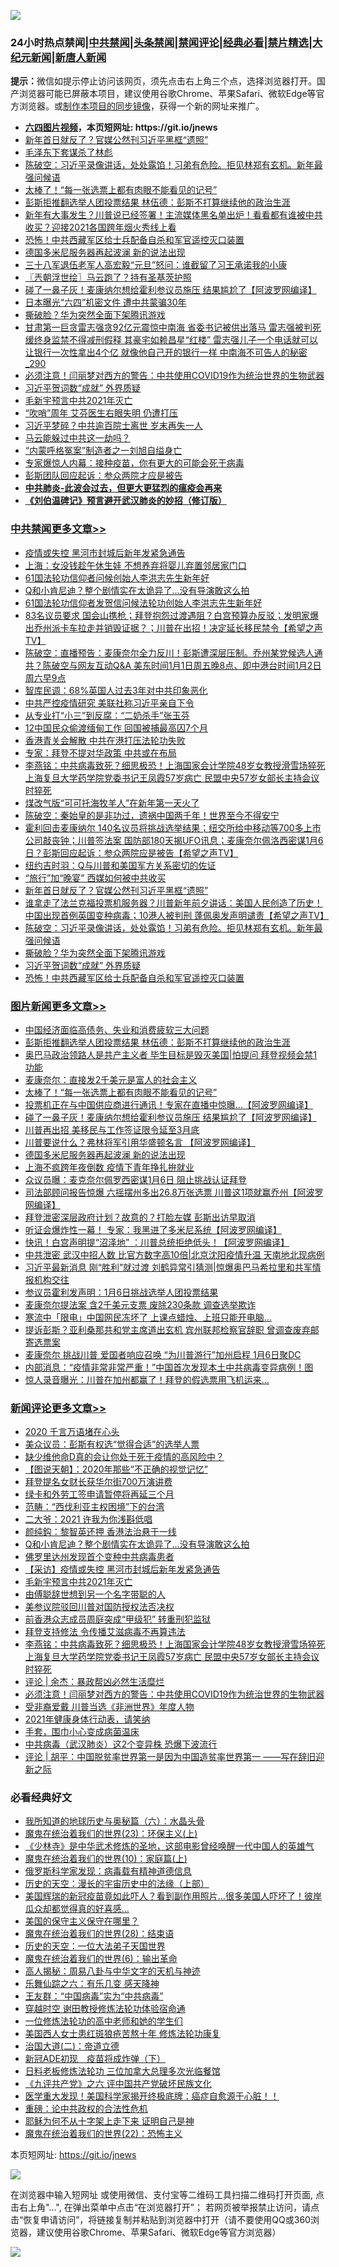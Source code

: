 ![](https://raw.githubusercontent.com/fqnews/bnews/master/64photo/fqnews-qr.jpg)

<div id="tt">
<h3>24小时热点禁闻|<a href="#%E4%B8%AD%E5%85%B1%E7%A6%81%E9%97%BB%E6%9B%B4%E5%A4%9A%E6%96%87%E7%AB%A0">中共禁闻</a>|<a href="#%E5%9B%BE%E7%89%87%E6%96%B0%E9%97%BB%E6%9B%B4%E5%A4%9A%E6%96%87%E7%AB%A0">头条禁闻</a>|<a href="#%E6%96%B0%E9%97%BB%E8%AF%84%E8%AE%BA%E6%9B%B4%E5%A4%9A%E6%96%87%E7%AB%A0">禁闻评论|<a href="#%E5%BF%85%E7%9C%8B%E7%BB%8F%E5%85%B8%E5%A5%BD%E6%96%87">经典必看|<a href="/video.md#%E7%A6%81%E7%89%87%E7%B2%BE%E9%80%89">禁片精选</a>|<a href="https://github.com/fqnews/djy/blob/master/gb/nf1351518.md#1">大纪元新闻</a>|<a href="https://github.com/fqnews/ntdtv/blob/master/gb/prog204.md#1">新唐人新闻</a></h3>
<div><b>提示：</b>微信如提示停止访问该网页，须先点击右上角三个点，选择浏览器打开。国产浏览器可能已屏蔽本项目，建议使用谷歌Chrome、苹果Safari、微软Edge等官方浏览器。或<a href="https://github.com/fqnews/bnews/blob/master/%E5%88%B6%E4%BD%9Cgit%E7%A6%81%E9%97%BB%E9%95%9C%E5%83%8F.md">制作本项目的同步镜像</a>，获得一个新的网址来推广。</div>
<ul>
<li><b><a href="http://d1.bdrive.tk/64.mp4" target="_blank">六四图片视频</a>，本页短网址: https://git.io/jnews</b></li>
<li><a href="/cbnews/20210101/1459229.md">新年首日就反了？官媒公然刊习近平黑框“遗照”</a></li>
<li><a href="/bblog/20210101/1457799.md">毛泽东下套谋杀了林彪</a></li>
<li><a href="/cbnews/20210101/1459212.md">陈破空：习近平录像讲话，处处露馅！习弟有危险。拒见林郑有玄机。新年最强问候语</a></li>
<li><a href="/topimagenews/20210101/1459089.md">太棒了！“每一张选票上都有肉眼不能看见的记号”</a></li>
<li><a href="/topimagenews/20210102/1459331.md">彭斯拒推翻选举人团投票结果 林伍德：彭斯不打算继续他的政治生涯</a></li>
<li><a href="/cbnews/20210101/1459043.md">新年有⼤事发⽣？川普说已经签署！主流媒体黑名单出炉！看看都有谁被中共收买？迎接2021各国跨年烟火秀线上看</a></li>
<li><a href="/cbnews/20210101/1459156.md">恐怖！中共西藏军区给士兵配备自杀和军官遥控灭口装置</a></li>
<li><a href="/topimagenews/20210101/1458930.md">德国多米尼服务器再起波澜 新的说法出现</a></li>
<li><a href="/weiquan/20210101/1459266.md">三十八军退伍老军人高宏毅&#8220;元旦&#8221;怒问&#65306;谁截留了习王承诺我的小康</a></li>
<li><a href="/ssgc/20210102/1459406.md">〖兲朝浮世绘〗马云跑了？持有圣基茨护照</a></li>
<li><a href="/topimagenews/20210101/1459077.md">碰了一鼻子灰！麦康纳尔想给霍利参议员施压 结果尴尬了【阿波罗网编译】</a></li>
<li><a href="/comments/20210101/1459127.md">日本曝光“六四”机密文件 遭中共蒙骗30年</a></li>
<li><a href="/cbnews/20210101/1459196.md">撕破脸？华为突然全面下架腾讯游戏</a></li>
<li><a href="/comments/20210102/1459343.md">甘肃第一巨贪雷志强贪92亿元震惊中南海 省委书记被供出落马 雷志强被判死缓终身监禁不得减刑假释 其豪宅如赖昌星“红楼” 雷志强儿子一个电话就可以让银行一次性拿出4个亿 就像他自己开的银行一样 中南海不可告人的秘密_290</a></li>
<li><a href="/comments/20210102/1459401.md">必须注意！闫丽梦对西方的警告：中共使用COVID19作为统治世界的生物武器</a></li>
<li><a href="/cbnews/20210101/1459195.md">习近平贺词数“成就” 外界质疑</a></li>
<li><a href="/comments/20210102/1459455.md">毛新宇预言中共2021年灭亡</a></li>
<li><a href="/cbnews/20210101/1459107.md">“吹哨”周年 艾芬医生右眼失明 仍遭打压</a></li>
<li><a href="/cnnews/20210101/1459048.md">习近平梦碎？中共逾百院士离世 岁末再失一人</a></li>
<li><a href="/ssgc/20210102/1459318.md">马云能躲过中共这一劫吗？</a></li>
<li><a href="/cbnews/20210101/1458962.md">“内蒙呼格冤案”制造者之一刘旭自缢身亡</a></li>
<li><a href="/comments/20210101/1459057.md">专家爆惊人内幕：接种疫苗，你有更大的可能会死于病毒</a></li>
<li><a href="/comments/20210101/1459179.md">彭斯团队回应起诉：参众两院才应是被告</a></li>
<li><b><a href="/comments/20200211/1275071.md" target="_blank">中共肺炎-此波会过去，但更大更猛烈的瘟疫会再来</a></b></li>
<li><b><a href="/comments/20200207/1272816.md" target="_blank">《刘伯温碑记》预言避开武汉肺炎的妙招（修订版）</a></b></li>
</ul>
</div>

<div class="catlist">
<h3><a href="/cbnews/" target="_blank">中共禁闻</a><span><a href="/cbnews/" target="_blank" rel="nofollow">更多文章>></a></span></h3>
<ul>
<li><a href="/cbnews/20210102/1459525.md" target="_blank">疫情或失控 黑河市封城后新年发紧急通告</a></li>
<li><a href="/cbnews/20210102/1459509.md" target="_blank">上海：女没钱趁午休生娃 不想养弃将婴儿弃置邻居家门口</a></li>
<li><a href="/cbnews/20210102/1459503.md" target="_blank">61国法轮功信仰者问候创始人李洪志先生新年好</a></li>
<li><a href="/comments/20210102/1459313.md" target="_blank">Q和小肯尼迪？整个剧情实在太诡异了…没有导演敢这么拍</a></li>
<li><a href="/cbnews/20210102/1459478.md" target="_blank">61国法轮功信仰者发贺信问候法轮功创始人李洪志先生新年好</a></li>
<li><a href="/cbnews/20210102/1459444.md" target="_blank">83名议员要求 国会山携枪；拜登抱怨过渡遇阻？白宫预算办反驳；发明家爆出乔州派卡车拉走并销毁证据？；川普在出招！决定延长移民禁令【希望之声TV】</a></li>
<li><a href="/cbnews/20210102/1459425.md" target="_blank">陈破空：直播预告：麦康奈尔全力反川！彭斯遭深层压制。乔州某党候选人通共？陈破空与网友互动Q&amp;A 美东时间1月1日周五晚8点、即中港台时间1月2日周六早9点</a></li>
<li><a href="/cbnews/20210102/1459417.md" target="_blank">智库民调：68%英国人过去3年对中共印象恶化</a></li>
<li><a href="/cbnews/20210102/1459416.md" target="_blank">中共严控疫情研究 美联社称习近平亲自下令</a></li>
<li><a href="/cbnews/20210102/1459415.md" target="_blank">从专业打“小三”到反腐：“二奶杀手”张玉芬</a></li>
<li><a href="/cbnews/20210102/1459414.md" target="_blank">12中国民众偷渡缅甸工作 回国被捕最高囚7个月</a></li>
<li><a href="/cbnews/20210102/1459412.md" target="_blank">香港青关会解散 中共在港打压法轮功失败</a></li>
<li><a href="/cbnews/20210102/1459409.md" target="_blank">专家：拜登不提对华政策 中共或在布局</a></li>
<li><a href="/comments/20210102/1459407.md" target="_blank">李燕铭：中共病毒致死？细思极恐！上海国家会计学院48岁女教授滑雪场猝死 上海复旦大学药学院党委书记王凤霞57岁病亡 民盟中央57岁女部长主持会议时猝死</a></li>
<li><a href="/cbnews/20210102/1459357.md" target="_blank">煤改气版“可可托海牧羊人”在新年第一天火了</a></li>
<li><a href="/cbnews/20210102/1459345.md" target="_blank">陈破空：秦始皇的是非功过，遗祸中国两千年！世界至今不得安宁</a></li>
<li><a href="/cbnews/20210102/1459340.md" target="_blank">霍利回击麦康纳尔 140名议员将挑战选举结果；纽交所给中移动等700多上市公司敲丧钟；川普签法案 国防部180天揭UFO讯息；麦康奈尔佩洛西密谋1月6日？彭斯回应起诉：参众两院应是被告【希望之声TV】</a></li>
<li><a href="/comments/20210101/1459199.md" target="_blank">纽约吉时羽：Q与川普和美国军方关系密切的佐证</a></li>
<li><a href="/cbnews/20210101/1459231.md" target="_blank">“旅行”加“晚宴” 西媒如何被中共收买</a></li>
<li><a href="/cbnews/20210101/1459229.md" target="_blank">新年首日就反了？官媒公然刊习近平黑框“遗照”</a></li>
<li><a href="/cbnews/20210101/1459226.md" target="_blank">谁拿走了法兰克福投票机服务器？川普新年前夕讲话：美国人民创造了历史！中国出现首例英国变种病毒；10港人被判刑 蓬佩奥发声明谴责【希望之声TV】</a></li>
<li><a href="/cbnews/20210101/1459212.md" target="_blank">陈破空：习近平录像讲话，处处露馅！习弟有危险。拒见林郑有玄机。新年最强问候语</a></li>
<li><a href="/cbnews/20210101/1459196.md" target="_blank">撕破脸？华为突然全面下架腾讯游戏</a></li>
<li><a href="/cbnews/20210101/1459195.md" target="_blank">习近平贺词数“成就” 外界质疑</a></li>
<li><a href="/cbnews/20210101/1459156.md" target="_blank">恐怖！中共西藏军区给士兵配备自杀和军官遥控灭口装置</a></li>

</ul>
</div>
<div class="catlist">
<h3><a href="/topimagenews/" target="_blank">图片新闻</a><span><a href="/topimagenews/" target="_blank" rel="nofollow">更多文章>></a></span></h3>
<ul>
<li><a href="/topimagenews/20210102/1459467.md" target="_blank">中国经济面临高债务、失业和消费疲软三大问题</a></li>
<li><a href="/topimagenews/20210102/1459331.md" target="_blank">彭斯拒推翻选举人团投票结果 林伍德：彭斯不打算继续他的政治生涯</a></li>
<li><a href="/topimagenews/20210101/1459258.md" target="_blank">奥巴马政治领路人是共产主义者 毕生目标是毁灭美国|怕提问 拜登视频会禁1功能</a></li>
<li><a href="/topimagenews/20210101/1459119.md" target="_blank">麦康奈尔：直接发2千美元是富人的社会主义</a></li>
<li><a href="/topimagenews/20210101/1459089.md" target="_blank">太棒了！“每一张选票上都有肉眼不能看见的记号”</a></li>
<li><a href="/topimagenews/20210101/1459088.md" target="_blank">投票机正在与中国供应商进行通讯！专家在直播中惊曝…【阿波罗网编译】</a></li>
<li><a href="/topimagenews/20210101/1459077.md" target="_blank">碰了一鼻子灰！麦康纳尔想给霍利参议员施压 结果尴尬了【阿波罗网编译】</a></li>
<li><a href="/topimagenews/20210101/1459018.md" target="_blank">川普再出招 美移民与工作签证限令延至3月底</a></li>
<li><a href="/topimagenews/20210101/1458982.md" target="_blank">川普要说什么？弗林将军引用华盛顿名言 【阿波罗网编译】</a></li>
<li><a href="/topimagenews/20210101/1458930.md" target="_blank">德国多米尼服务器再起波澜 新的说法出现</a></li>
<li><a href="/topimagenews/20210101/1458808.md" target="_blank">上海不疯跨年夜倒数 疫情下青年挣扎拚就业</a></li>
<li><a href="/topimagenews/20210101/1458750.md" target="_blank">众议员曝：麦克奈尔佩罗西密谋1月6日 阻止挑战认证拜登</a></li>
<li><a href="/topimagenews/20210101/1458715.md" target="_blank">司法部顾问报告惊爆 六摇摆州多出26.8万张选票 川普这1项就赢乔州【阿波罗网编译】</a></li>
<li><a href="/topimagenews/20201231/1458656.md" target="_blank">拜登泄密深层政府计划？故意的？打脸左媒 彭斯出访早取消</a></li>
<li><a href="/topimagenews/20201231/1458429.md" target="_blank">听证会爆炸性一幕！ 专家：我黑进了多米尼系统【阿波罗网编译】</a></li>
<li><a href="/topimagenews/20201231/1458267.md" target="_blank">快讯！白宫声明提“沼泽地” ：川普总统拒绝低头！【阿波罗网编译】</a></li>
<li><a href="/topimagenews/20201231/1458232.md" target="_blank">中共泄密 武汉中招人数 比官方数字高10倍|北京沈阳疫情升温 天南地北现病例</a></li>
<li><a href="/topimagenews/20201231/1458215.md" target="_blank">习近平最新消息 刚“胜利”就过渡 刘鹤异常引猜测|惊爆奥巴马希拉里和共军情报机构交往</a></li>
<li><a href="/topimagenews/20201231/1458150.md" target="_blank">参议员霍利发声明：1月6日挑战选举人团投票结果</a></li>
<li><a href="/topimagenews/20201231/1458141.md" target="_blank">麦康奈尔提法案 含2千美元支票 废除230条款 调查选举欺诈</a></li>
<li><a href="/topimagenews/20201231/1458135.md" target="_blank">寒流中「限电」中国网民冻坏了 上课点蜡烛、上班只能开电脑…</a></li>
<li><a href="/topimagenews/20201231/1458104.md" target="_blank">提诉彭斯？亚利桑那共和党主席道出玄机 宾州联邦检察官辞职 曾调查废弃邮寄选票案</a></li>
<li><a href="/topimagenews/20201230/1457911.md" target="_blank">麦康奈尔 挑战川普 爱国者响应召唤 “为川普游行”加州启程 1月6日聚DC</a></li>
<li><a href="/topimagenews/20201230/1457793.md" target="_blank">内部消息：“疫情非常非常严重！”中国首次发现本土中共病毒变异病例！图</a></li>
<li><a href="/topimagenews/20201230/1457783.md" target="_blank">惊人录音曝光：川普在加州都赢了！拜登的假选票用飞机运来&#8230;</a></li>

</ul>
</div>
<div class="catlist">
<h3><a href="/comments/" target="_blank">新闻评论</a><span><a href="/comments/" target="_blank" rel="nofollow">更多文章>></a></span></h3>
<ul>
<li><a href="/comments/20210102/1459516.md" target="_blank">2020 千言万语堵在心头</a></li>
<li><a href="/comments/20210102/1459513.md" target="_blank">美众议员：彭斯有权选“觉得合适”的选举人票</a></li>
<li><a href="/comments/20210102/1459512.md" target="_blank">缺少维他命D真的会让你处于死于疫情的高风险中？</a></li>
<li><a href="/comments/20210102/1459510.md" target="_blank">【图说天朝】：2020年那些“不正确的视觉记忆”</a></li>
<li><a href="/comments/20210102/1459501.md" target="_blank">拜登提名女财长获华尔街700万演讲费</a></li>
<li><a href="/comments/20210102/1459499.md" target="_blank">绿卡和外劳工签申请暂停将再延三个月</a></li>
<li><a href="/comments/20210102/1459498.md" target="_blank">范畴：“西伐利亚主权困境”下的台湾</a></li>
<li><a href="/comments/20210102/1459497.md" target="_blank">二大爷：2021 许我为你浅斟低唱</a></li>
<li><a href="/comments/20210102/1459496.md" target="_blank">颜纯鈎：黎智英还押 香港法治悬于一线</a></li>
<li><a href="/comments/20210102/1459313.md" target="_blank">Q和小肯尼迪？整个剧情实在太诡异了…没有导演敢这么拍</a></li>
<li><a href="/comments/20210102/1459477.md" target="_blank">佛罗里达州发现首个变种中共病毒患者</a></li>
<li><a href="/comments/20210102/1459459.md" target="_blank">【采访】疫情或失控 黑河市封城后新年发紧急通告</a></li>
<li><a href="/comments/20210102/1459455.md" target="_blank">毛新宇预言中共2021年灭亡</a></li>
<li><a href="/comments/20210102/1459446.md" target="_blank">由傅聪辞世想到另一个名字带聪的人</a></li>
<li><a href="/comments/20210102/1459441.md" target="_blank">美参议院驳回川普对国防授权法否决权</a></li>
<li><a href="/comments/20210102/1459420.md" target="_blank">前香港众志成员周庭突成“甲级犯” 转重刑犯监狱</a></li>
<li><a href="/comments/20210102/1459411.md" target="_blank">拜登支持修法 令传播艾滋病毒不再算违法</a></li>
<li><a href="/comments/20210102/1459407.md" target="_blank">李燕铭：中共病毒致死？细思极恐！上海国家会计学院48岁女教授滑雪场猝死 上海复旦大学药学院党委书记王凤霞57岁病亡 民盟中央57岁女部长主持会议时猝死</a></li>
<li><a href="/comments/20210102/1459404.md" target="_blank">评论 | 余杰：暴政帮凶必然生活糜烂</a></li>
<li><a href="/comments/20210102/1459401.md" target="_blank">必须注意！闫丽梦对西方的警告：中共使用COVID19作为统治世界的生物武器</a></li>
<li><a href="/comments/20210102/1459390.md" target="_blank">受非裔爱戴 川普当选《非洲世界》年度人物</a></li>
<li><a href="/comments/20210102/1459389.md" target="_blank">2021年健康身体行动表，请笑纳</a></li>
<li><a href="/comments/20210102/1459388.md" target="_blank">手套，围巾小心变成病菌温床</a></li>
<li><a href="/comments/20210102/1459387.md" target="_blank">中共病毒（武汉肺炎）这2个变异株 恐爆下波流行</a></li>
<li><a href="/comments/20210102/1459385.md" target="_blank">评论 | 胡平：中国脱贫率世界第一是因为中国造贫率世界第一 ——写在辞旧迎新之际</a></li>

</ul>
</div>

<div class="catlist">
<h3>必看经典好文</h3>
<ul>
<li><a href="/cbnews/20171115/856086.md" target="_blank">我所知道的地球历史与奥秘篇（六）：水晶头骨</a></li>
<li><a href="/ssgc/20180904/993719.md" target="_blank">魔鬼在统治着我们的世界(23)：环保主义(上)</a></li>
<li><a href="/comments/20201013/1412612.md" target="_blank">《少林寺》是中华武术修炼的圣地，这部电影曾经唤醒一代中国人的英雄气</a></li>
<li><a href="/topimagenews/20180529/950153.md" target="_blank">魔鬼在统治着我们的世界(10)：家庭篇(上)</a></li>
<li><a href="/cbnews/20200823/1384378.md" target="_blank">俄罗斯科学家发现：病毒载有精神道德信息</a></li>
<li><a href="/tculture/20121025/73065.md" target="_blank">历史的天空：漫长的宇宙历史中的法缘（上部）</a></li>
<li><a href="/comments/20201215/1447764.md" target="_blank">美国辉瑞的新冠疫苗竟如此吓人？看到副作用照片…很多美国人吓坏了！彼岸瓜众却都觉得真的好喜感…</a></li>
<li><a href="/lifebaike/20200520/1331379.md" target="_blank">美国的保守主义保守在哪里？</a></li>
<li><a href="/comments/20181228/1054609.md" target="_blank">魔鬼在统治着我们的世界(28)：结束语</a></li>
<li><a href="/tculture/20121025/73067.md" target="_blank">历史的天空：一位大法弟子天国世界</a></li>
<li><a href="/topimagenews/20180524/947358.md" target="_blank">魔鬼在统治着我们的世界(6)：输出革命</a></li>
<li><a href="/aomi/history/20170924/831575.md" target="_blank">高人揭秘：周易八卦与中华文字的天机与神迹</a></li>
<li><a href="/tculture/20190101/792146.md" target="_blank">乐舞仙踪之六：有乐几变 感天降神</a></li>
<li><a href="/comments/20200318/1295755.md" target="_blank">王友群：“中国病毒”实为“中共病毒”</a></li>
<li><a href="/comments/20200511/1322384.md" target="_blank">穿越时空 谢田教授修炼法轮功体验宿命通</a></li>
<li><a href="/cbnews/20200702/1354550.md" target="_blank">一位修炼法轮功的高中老师和她的学生们</a></li>
<li><a href="/comments/20190126/1070164.md" target="_blank">美国西人女士患红斑狼疮苦熬十年 修炼法轮功康复</a></li>
<li><a href="/cbnews/20180308/911611.md" target="_blank">治国大道(二)：帝道立德</a></li>
<li><a href="/headline/20200908/1392940.md" target="_blank">新冠ADE初现　疫苗将成炸弹（下）</a></li>
<li><a href="/comments/20200531/1337359.md" target="_blank">日料老板修炼法轮功 三位加拿大总理多次光临餐馆</a></li>
<li><a href="/bookonline/20131116/201050.md" target="_blank">《九评共产党》之六 评中国共产党破坏民族文化</a></li>
<li><a href="/comments/20201115/1431139.md" target="_blank">医学重大发现！美国科学家揭开终极底牌：癌症自愈源于心脏！！</a></li>
<li><a href="/comments/20200705/783271.md" target="_blank">重磅：论中共政权的合法性危机</a></li>
<li><a href="/ccpdope/20190803/1168965.md" target="_blank">耶稣为何不从十字架上走下来 证明自己是神</a></li>
<li><a href="/comments/20180804/981524.md" target="_blank">魔鬼在统治着我们的世界(22)：恐怖主义</a></li>

</ul>
</div>

本页短网址: https://git.io/jnews

![](https://raw.githubusercontent.com/fqnews/bnews/master/64photo/fqnews-qr.jpg)

在浏览器中输入短网址 或使用微信、支付宝等二维码工具扫描二维码打开页面, 点击右上角"...", 在弹出菜单中点击“在浏览器打开”； 若网页被举报禁止访问，请点击“恢复申请访问”，将链接复制并粘贴到浏览器中打开（请不要使用QQ或360浏览器，建议使用谷歌Chrome、苹果Safari、微软Edge等官方浏览器）

![](https://raw.githubusercontent.com/fqnews/bnews/master/64photo/wx.jpg)